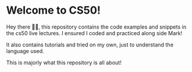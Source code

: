 # Welcome to CS50!

Hey there 👋🏾, this repository contains the code examples and snippets in the cs50 live lectures. I ensured I coded and practiced along side Mark! 

It also contains tutorials and tried on my own, just to understand the language used. 

This is majorly what this repository is all about! 